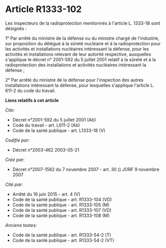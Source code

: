 # Article R1333-102

Les inspecteurs de la radioprotection mentionnés à l'article L. 1333-18 sont désignés : 

1° Par arrêté du ministre de la défense ou du ministre chargé de l'industrie, sur proposition du délégué à la sûreté
nucléaire et à la radioprotection pour les activités et installations nucléaires intéressant la défense, pour les activités
et installations relevant de leur autorité respective, auxquelles s'applique le décret n° 2001-592 du 5 juillet 2001 relatif
à la sûreté et à la radioprotection des installations et activités nucléaires intéressant la défense ; 

2° Par arrêté du ministre de la défense pour l'inspection des autres installations intéressant la défense, pour lesquelles
s'applique l'article L. 611-2 du code du travail.

**Liens relatifs à cet article**

_Cite_:

  - Décret n°2001-592 du 5 juillet 2001 (Ab)
  - Code du travail - art. L611-2 (Ab)
  - Code de la santé publique - art. L1333-18 (V)

_Codifié par_:

  - Décret n°2003-462 2003-05-21

_Créé par_:

  - Décret n°2007-1582 du 7 novembre 2007 - art. 30 () JORF 9 novembre 2007

_Cité par_:

  - Arrêté du 16 juin 2015 - art. 4 (V)
  - Code de la santé publique - art. R1333-104 (VD)
  - Code de la santé publique - art. R1333-105 (M)
  - Code de la santé publique - art. R1333-107 (VD)
  - Code de la santé publique - art. R1333-108 (M)

_Anciens textes_:

  - Code de la santé publique - art. R1333-54-2 (T)
  - Code de la santé publique - art. R1333-54-2 (VT)
